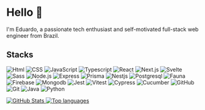 # Hello 👋

I'm Eduardo, a passionate tech enthusiast and self-motivated full-stack web engineer from Brazil.

## Stacks
  
![Html](https://img.shields.io/badge/html5-red.svg?style=for-the-badge&logo=html5&logoColor=white)
![CSS](https://img.shields.io/badge/css3-skyblue.svg?style=for-the-badge&logo=css3&logoColor=white)
![JavaScript](https://img.shields.io/badge/javascript-gray.svg?style=for-the-badge&logo=javascript)
![Typescript](https://img.shields.io/badge/typescript-blue?style=for-the-badge&logo=typescript&logoColor=white)
![React](https://img.shields.io/badge/react-blue.svg?style=for-the-badge&logo=react&logoColor=white)
![Next.js](https://img.shields.io/badge/Next.js-black.svg?style=for-the-badge&logo=Next.js&logoColor=white)
![Svelte](https://img.shields.io/badge/svelte-orange.svg?style=for-the-badge&logo=svelte&logoColor=white)
![Sass](https://img.shields.io/badge/Sass-pink.svg?style=for-the-badge&logo=Sass&logoColor=white)
![Node.js](https://img.shields.io/badge/Node.js-green.svg?style=for-the-badge&logo=Node.js&logoColor=white)
![Express](https://img.shields.io/badge/Express-gray.svg?style=for-the-badge&logo=Express&logoColor=white)
![Prisma](https://img.shields.io/badge/Prisma-black.svg?style=for-the-badge&logo=Prisma&logoColor=white)
![Nestjs](https://img.shields.io/badge/Nestjs-red.svg?style=for-the-badge&logo=Nestjs&logoColor=white)
![Postgresql](https://img.shields.io/badge/Postgresql-%2300f.svg?style=for-the-badge&logo=Postgresql&logoColor=white)
![Fauna](https://img.shields.io/badge/Fauna-purple.svg?style=for-the-badge&logo=Fauna&logoColor=white)
![Firebase](https://img.shields.io/badge/Firebase-yellow.svg?style=for-the-badge&logo=Firebase&logoColor=white)
![Mongodb](https://img.shields.io/badge/Mongodb-darkgreen.svg?style=for-the-badge&logo=Mongodb&logoColor=white)
![Jest](https://img.shields.io/badge/jest-lightgray.svg?style=for-the-badge&logo=jest&logoColor=darkred)
![Vitest](https://img.shields.io/badge/Vitest-yellow.svg?style=for-the-badge&logo=Vitest)
![Cypress](https://img.shields.io/badge/Cypress-gray.svg?style=for-the-badge&logo=Cypress)
![Cucumber](https://img.shields.io/badge/Cucumber-black.svg?style=for-the-badge&logo=Cucumber)
![GitHub](https://img.shields.io/badge/GitHub-100000?style=for-the-badge&logo=github&logoColor=white)
![Git](https://img.shields.io/badge/GIT-E44C30?style=for-the-badge&logo=git&logoColor=white)
![Java](https://img.shields.io/badge/java-%23ED8B00.svg?style=for-the-badge&logo=java&logoColor=white)
![Python](https://img.shields.io/badge/python-3670A0?style=for-the-badge&logo=python&logoColor=ffdd54)

  <a href="https://github.com/anuraghazra/github-readme-stats">
    <img src="https://github-readme-stats.vercel.app/api?username=EduardoReisUX&show_icons=true&theme=tokyonight&hide_border=true" alt="GitHub Stats"/>
    <img src="https://github-readme-stats.vercel.app/api/top-langs/?username=EduardoReisUX&layout=compact" alt="Top languages">
  </a>
</p>

